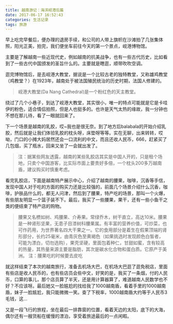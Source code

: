 ```yaml
---
title: 越南游记：海滨岘港后篇
date: 2017-06-17 16:52:43
categories: 生活记录
tags: 旅游
---
```

早上吃完早餐后，便办理的退房手续，和公司的人带上旗帜在沙滩拍了几张集体照，阳光正美，拍完，我们便坐车前往今天的第一个景点，岘港博物馆。

主要是了解越南一些近现代史，例如越南的抗美战争，也有一些古代历史，比如看到了一些古代中国颁发的圣旨什么的。主要就是瞎逛，顺带吹吹空调。

逛完博物馆后，是去岘港大教堂，据说是一个比较古老的独特教堂，又称雄鸡教堂（鸡教堂？）在1923年，越南处于被法国殖民统治的历史时期，法国人修建的。

> 岘港大教堂(Da Nang Cathedral)是一个粉红色的天主教堂。

绕过了几个小巷子，到达了岘港大教堂，其实很小，唯一的特点可能就是它是卡哇伊的粉色，适合情侣拍照，但是人也挺多的。也许是天气太热的缘故，我一分钟也不想在那儿待，看了一眼就回来了。

下一个场景是越南的乳胶，哎~我也是很无奈。到了地方后balabala的开始介绍乳胶，然后就是让我们体验乳胶的枕头呀，床垫呀等等。实在无聊，出来转转，哎呦，门口的小摊大妈居然还会一口流利的中文，而且还收人民币，666，赶紧买了几包烟，买了瓶水，回来又坐了一会就出发了。

> 注：据某些网友透露，越南的某些乳胶店其实是中国人开的，只是租个场地，只卖个中国游客，比实际市面上要贵好多倍，一个枕头200多万越南盾，建议购买时慎重考虑。

看完乳胶店，下面是越南特产展示中心，介绍了越南的腰果，咖啡，沉香等手信，发现中国人对于吃的方面的购买力还是比较强的，前面几个场景介绍什么沉香，咖啡，护肤品什么的，都无人问津，然后到了腰果，特产吃的场景，那叫一个火爆，有些朋友明显一个篮子装不下。最后，我买了一些腰果，果干，还有一些小鱼干之类的便结束了特产店的购物。

> 腰果又名槚如树、鸡腰果、介寿果。常绿乔木，树干直立，高达10米。腰果是一种肾形坚果，无患子目漆树科腰果属。有丰富的营养价值，可炒菜，也可作药用，为世界著名四大干果之一。它的食用部分是着生在假果顶端的肾形部分，长约25毫米，由青灰色至黄褐色（如果挑选时发现颜色白皙者，可能为漂白，切勿选购），果壳坚硬，里面包着种仁，甘甜如蜜，含有较高的热量，其热量来源主要是脂肪，其次是碳水化合物和蛋白质。它原产于美洲。
> 注：腰果吃的时候要去皮吃

就这样结束了本次的越南旅行，准备去机场大巴，在机场大巴逛了逛免税店，里面有些店是收人民币的，也有些店员会些中文，好笑的是，我买了一条烟，付的人民币，口算的事儿，那个店员算了半天，还是用计算器算了，难道越南人民数学也不好？不应该呀。最后她又一脸尴尬的找给我了1000越南盾，看着手里的1000越南盾，妹子一脸尴尬，我只能微微一笑。查了下税率，1000越南盾大约等于人民币3毛钱，这...

又是一段飞行的旅程，坐在最后一排靠窗的位置，看着天边的太阳，底下的大海，偶尔还有一艘货船在缓慢的漂泊，享受着旅途最后的一点闲暇。

